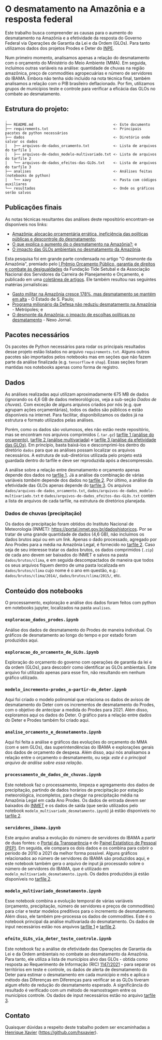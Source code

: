 # O desmatamento na Amazônia e a resposta federal

Este trabalho busca compreender as causas para o aumento do desmatamento na Amazônia
e a efetividade da resposta do Governo Federal via Operações de Garantia da Lei e da
Ordem (GLOs). Para tanto utilizamos dados dos projetos Prodes e Deter do [INPE](https://www.gov.br/inpe/pt-br).

Num primeiro momento, analisamos apenas a relação do desmatamento com o orçamento do Ministério do Meio Ambiente (MMA).
Em seguida, incluímos outras variáveis na análise: quantidade de chuvas na região amazônica, preço de commodities agropecuárias
e número de servidores do IBAMA. Embora não tenha sido incluído na nota técnica final, também analisamos a relação com o
PIB brasileiro deflacionado. Por fim, utilizamos grupos de municípios teste e controle para verificar a eficácia das GLOs
no combate ao desmatamento.

## Estrutura do projeto:

    .
    ├── README.md                                     <- Este documento
    ├── requirements.txt                              <- Principais pacotes de python necessários
    ├── dados                                         <- Diretório onde salvar os dados
    |   ├── arquivos-de-dados_orcamento.txt           <- Lista de arquivos do tarfile 1
    |   ├── arquivos-de-dados_modelo-multivariado.txt <- Lista de arquivos do tarfile 2
    |   └── arquivos-de-dados_efeitos-das-GLOs.txt    <- Lista de arquivos do tarfile 3
    ├── analises                                      <- Análises feitas (notebooks de python)
    |   └── xavy                                      <- Pasta com códigos auxiliares
    └── resultados                                    <- Onde os gráficos serão salvos
    

## Publicações finais

As notas técnicas resultantes das análises deste repositório encontram-se disponíveis nos links:

* [Amazônia: alocação orçamentária errática, ineficiência das políticas públicas e descontrole do desmatamento](https://dados.movimentoacredito.org/notas_tecnicas/Nota_Tecnica_Desmatamento_e_Orcamento.pdf);
* [O que explica o aumento do o desmatamento na Amazônia?](https://dados.movimentoacredito.org/notas_tecnicas/Nota_Tecnica_O_que_explica_o_desmatamento.pdf); e
* [O impacto das GLOs ambientais no desmatamento da Amazônia](https://movimentoacredito.org/dados/notas_tecnicas/NT_Efeito_das_GLOs_no_desmatamento.pdf).

Esta pesquisa foi em grande parte condensada no artigo "O desmonte da Amazônia", premiado pelo
[I Prêmio Orçamento Público, garantia de direitos e combate às desigualdades](https://www.premioorcamentoedireitos.com/)
da Fundação Tide Setubal e da Associação Nacional dos Servidores da Carreira de Planejamento e Orçamento, e publicado em uma
[coletânea de artigos](https://fundacaotidesetubal.org.br/publicacoes/i-premio-orcamento-publico-garantia-de-direitos-e-combate-as-desigualdades-artigos-vencedores).
Ele também resultou nas seguintes matérias jornalísticas:

* [Gasto militar na Amazônia cresce 178%, mas desmatamento se mantém em alta](https://sustentabilidade.estadao.com.br/noticias/geral,gasto-militar-na-amazonia-cresce-178-mas-desmatamento-se-mantem-em-alta,70003855066) - O Estado de S. Paulo;
* [Programa milionário da Defesa não reduziu desmatamento na Amazônia](https://www.metropoles.com/colunas/guilherme-amado/programa-milionario-da-defesa-nao-reduziu-desmatamento-na-amazonia) - Metrópoles; e
* [O desmonte da Amazônia: o impacto de escolhas políticas no desmatamento](https://pp.nexojornal.com.br/ponto-de-vista/2022/O-desmonte-da-Amaz%C3%B4nia-o-impacto-de-escolhas-pol%C3%ADticas-no-desmatamento) - Nexo Jornal. 


## Pacotes necessários

Os pacotes de Python necessários para rodar os principais resultados desse projeto estão listados no
arquivo `requirements.txt`. Alguns outros pacotes são importados pelos notebooks mas em seções que não
fazem parte da análise finalizada (e.g. `tensorflow` e `shap`). Essas seções foram mantidas nos notebooks
apenas como forma de registro.

## Dados

As análises realizadas aqui utilizam aproximadamente 675 MB de dados (ignorando os 4,6 GB de dados meteorológicos, veja a sub-seção _Dados de chuvas_).
Com exceção de alguns arquivos criados por nós (e.g. que agrupam ações orçamentárias), todos
os dados são públicos e estão disponíveis na internet. Para facilitar, disponibilizamos os dados já na estrutura e formato utilizados pelas análises.

Porém, como os dados são volumosos, eles não estão neste repositório, mas se encontram nos arquivos comprimidos (`.tar.gz`)
[tarfile 1 (análise do orçamento)](https://storage.googleapis.com/gab-compartilhado-publico/desmatamento/dados-desmatamento-orcamento.tar.gz),
[tarfile 2 (análise multivariada)](https://storage.googleapis.com/gab-compartilhado-publico/desmatamento/dados-modelo-multivariado.tar.gz) e
[tarfile 3 (análise da efetividade das GLOs)](https://storage.googleapis.com/gab-compartilhado-publico/desmatamento/dados-efeito-GLOs.tar.gz).
Em princípio, basta baixá-los e descomprimi-los dentro do diretório `dados` para que as análises possam localizar
os arquivos necessários. A estrutura de sub-diretórios utilizada pelo projeto está guardada dentro do tarfile e deve ser reproduzida após a descompressão.

A análise sobre a relação entre desmatamento e orçamento apenas depende dos dados no
[tarfile 1](https://storage.googleapis.com/gab-compartilhado-publico/desmatamento/dados-desmatamento-orcamento.tar.gz). Já a análise da combinação de
várias variáveis _também_ depende dos dados no [tarfile 2](https://storage.googleapis.com/gab-compartilhado-publico/desmatamento/dados-modelo-multivariado.tar.gz).
Por último, a análise da efetividade das GLOs apenas depende do [tarfile 3](https://storage.googleapis.com/gab-compartilhado-publico/desmatamento/dados-efeito-GLOs.tar.gz). 
Os arquivos `dados/arquivos-de-dados_orcamento.txt`, `dados/arquivos-de-dados_modelo-multivariado.txt` e `dados/arquivos-de-dados_efeitos-das-GLOs.txt`
contém a lista de arquivos de cada tarfile, na estrutura de diretórios planejada.


### Dados de chuvas (precipitação)

Os dados de precipitação foram obtidos do Instituto Nacional de Meteorologia (INMET): <https://portal.inmet.gov.br/dadoshistoricos>. Por se tratar de uma
grande quantidade de dados (4,6 GB), não incluímos os dados brutos aqui ou em um link. Apenas o dado processado, agregado por Ano Prodes para a média na
Amazônia Legal, é fornecido no [tarfile 2](https://storage.googleapis.com/gab-compartilhado-publico/desmatamento/dados-modelo-multivariado.tar.gz).
Caso seja de seu interesse tratar os dados brutos, os dados comprimidos (`.zip`) de cada ano
devem ser baixados do INMET e salvos na pasta `dados/brutos/clima`, e em seguida descompactados de maneira que todos os seus arquivos fiquem dentro
de uma pasta localizada em `dados/brutos/clima` cujo nome é o ano em questão, e.g.: `dados/brutos/clima/2014/`, `dados/brutos/clima/2015/`, etc. 

## Conteúdo dos notebooks

O processamento, exploração e análise dos dados foram feitos com python em notebooks jupyter,
localizados na pasta `analises`.

### `exploracao_dados_prodes.ipynb`

Análise dos dados de desmatamento do Prodes de maneira individual. Os gráficos de desmatamento ao longo do tempo
e por estado foram produzidos aqui.

### `exploracao_do_orcamento_de_GLOs.ipynb`

Exploração do orçamento do governo com operações de garantia da lei e da ordem (GLOs), para descobrir como identificar as
GLOs ambientais. Este arquivo foi utilizado apenas para esse fim, não resultando em nenhum gráfico utilizado.

### `modelo_incremento-prodes_a-partir-do_deter.ipynb`

Aqui foi criado o modelo polinomial que relaciona os dados de avisos de desmatamento do Deter com os incrementos de
desmatamento do Prodes, com o objetivo de antecipar a medida do Prodes para 2021. Além disso, exploramos aqui os dados
do Deter. O gráfico para a relação entre dados do Deter e Prodes também foi criado aqui.

### `analise_orcamento_e_desmatamento.ipynb`

Aqui foi feita a análise e gráficos das evoluções do orçamento do MMA (com e sem GLOs), das superintendências do IBAMA e
explorações gerais dos dados de orçamento de despesa. Além disso, aqui nós analisamos a relação entre o orçamento o desmatamento,
ou seja: _este é o principal arquivo de análise sobre essa relação_.

### `processamento_de_dados_de_chuvas.ipynb`

Este notebook faz o processamento, limpeza e agregamento dos dados de precipitação, partindo de dados horários de precipitação por
estação meteorológica, incompletos, para chegar na precipitação média na Amazônia Legal em cada Ano Prodes. Os dados de entrada devem ser baixados
do [INMET](https://portal.inmet.gov.br/dadoshistoricos) e os dados de saída (que serão utilizados pelo notebook
`modelo_multivariado_desmatamento.ipynb`) já estão disponíveis no
[tarfile 2](https://storage.googleapis.com/gab-compartilhado-publico/desmatamento/dados-modelo-multivariado.tar.gz).

### `servidores_ibama.ipynb`

Este arquivo analisa a evolução do número de servidores do IBAMA a partir de duas fontes: o
[Portal da Transparência](http://www.portaltransparencia.gov.br/download-de-dados/servidores) e do
[Painel Estatístico de Pessoal (PEP)](https://www.gov.br/economia/pt-br/acesso-a-informacao/servidores/servidores-publicos/painel-estatistico-de-pessoal).
Em seguida, ele compara os dois dados e os combina para cobrir o período de 2010 a 2021 da melhor forma possível. Alguns gráficos relacionados
ao número de servidores do IBAMA são produzidos aqui, e este notebook também gera o arquivo de input já processado sobre o número de
servidores do IBAMA, que é utilizado em `modelo_multivariado_desmatamento.ipynb`. Os dados produzidos já estão disponíveis no
[tarfile 2](https://storage.googleapis.com/gab-compartilhado-publico/desmatamento/dados-modelo-multivariado.tar.gz). 

### `modelo_multivariado_desmatamento.ipynb`

Esse notebook combina a evolução temporal de várias variáveis (orçamento, precipitação, número de servidores e preços de commodities) para
criar e testar modelos preditivos para o incremento de desmatamento. Além disso, ele também pre-processa os dados de commodities. Este é o
notebook principal da análise multivariada do desmatamento. Os dados de input necessários estão nos arquivos
[tarfile 1](https://storage.googleapis.com/gab-compartilhado-publico/desmatamento/dados-desmatamento-orcamento.tar.gz)
e [tarfile 2](https://storage.googleapis.com/gab-compartilhado-publico/desmatamento/dados-modelo-multivariado.tar.gz).

### `efeito_GLOs_via_deter_teste_controle.ipynb`

Este notebook faz a análise de efetividade das Operações de Garantia da Lei e da Ordem ambientais no combate ao desmatamento da Amazônia.
Para tanto, ele utiliza a lista de municípios alvo das GLOs - obtida como resposta ao Requerimento de Informação
(RIC) [1147/2021](https://www.camara.leg.br/proposicoesWeb/fichadetramitacao?idProposicao=2298361) - para separar os territórios em teste
e controle, os dados de alerta de desmatamento do Deter para estimar o desmatamento em cada município e mês
e aplica o método das Diferenças em Diferenças para verificar se as GLOs tiveram algum efeito de redução do desmatamento
esperado. A significância do resultado é verificado com um método de reamostragem entre os municípios controle.
Os dados de input necessários estão no arquivo
[tarfile 3](https://storage.googleapis.com/gab-compartilhado-publico/desmatamento/dados-efeito-GLOs.tar.gz).

## Contato

Quaisquer dúvidas a respeito deste trabalho podem ser encaminhadas a [Henrique Xavier](http://henriquexavier.net) (<https://github.com/hsxavier>).